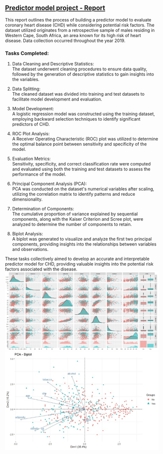 ## [Predictor model project - Report](https://github.com/lolavc/predictor_model/blob/main/Multivariate4gh_191223.pdf)
This report outlines the process of building a predictor model to evaluate coronary heart disease (CHD) while considering potential risk factors. 
The dataset utilized originates from a retrospective sample of males residing in Western Cape, South Africa, an area known for its high risk of heart disease. 
Data collection occurred throughout the year 2019.
### Tasks Completed:
1. Data Cleaning and Descriptive Statistics:  
The dataset underwent cleaning procedures to ensure data quality, followed by the generation of descriptive statistics to gain insights into the variables.
   
2. Data Splitting:  
The cleaned dataset was divided into training and test datasets to facilitate model development and evaluation.
   
3. Model Development:  
A logistic regression model was constructed using the training dataset, employing backward selection techniques to identify significant predictors of CHD.
   
4. ROC Plot Analysis:  
A Receiver Operating Characteristic (ROC) plot was utilized to determine the optimal balance point between sensitivity and specificity of the model.
   
5. Evaluation Metrics:   
Sensitivity, specificity, and correct classification rate were computed and evaluated using both the training and test datasets to assess the performance of the model.
   
6. Principal Component Analysis (PCA):  
PCA was conducted on the dataset's numerical variables after scaling, utilizing the correlation matrix to identify patterns and reduce dimensionality.

7. Determination of Components:  
The cumulative proportion of variance explained by sequential components, along with the Kaiser Criterion and Scree plot, were analyzed to determine the number of components to retain.

8. Biplot Analysis:  
A biplot was generated to visualize and analyze the first two principal components, providing insights into the relationships between variables and observations.  

These tasks collectively aimed to develop an accurate and interpretable predictor model for CHD, providing valuable insights into the potential risk factors associated with the disease.
![](/img/LinearCorrelation.jpg)
![](/img/Biplot.jpg)
